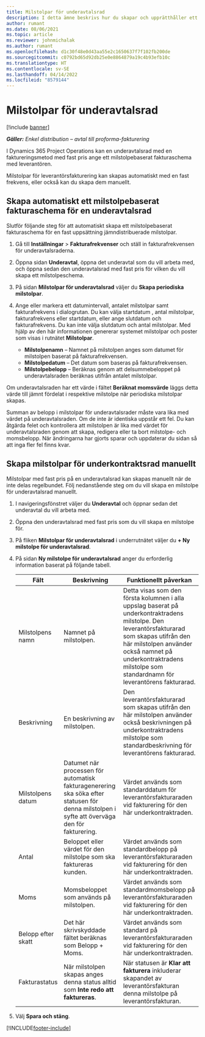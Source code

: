 ```yaml
---
title: Milstolpar för underavtalsrad
description: I detta ämne beskrivs hur du skapar och upprätthåller ett milstolpebaserat fakturaschema för ett underavtal med en leverantör.
author: rumant
ms.date: 08/06/2021
ms.topic: article
ms.reviewer: johnmichalak
ms.author: rumant
ms.openlocfilehash: d1c30f48e0d43aa55e2c1650637f7f102fb200de
ms.sourcegitcommit: c0792bd65d92db25e0e8864879a19c4b93efb10c
ms.translationtype: HT
ms.contentlocale: sv-SE
ms.lasthandoff: 04/14/2022
ms.locfileid: "8579144"
---
```

# <a name="subcontract-line-milestones"></a>Milstolpar för underavtalsrad

[!include [banner](../../includes/dataverse-preview.md)]

_**Gäller:** Enkel distribution – avtal till proforma-fakturering_

I Dynamics 365 Project Operations kan en underavtalsrad med en faktureringsmetod med fast pris ange ett milstolpebaserat fakturaschema med leverantören.

Milstolpar för leverantörsfakturering kan skapas automatiskt med en fast frekvens, eller också kan du skapa dem manuellt.

## <a name="automatically-create-a-milestone-based-invoice-schedule-for-a-subcontract-line"></a>Skapa automatiskt ett milstolpebaserat fakturaschema för en underavtalsrad

Slutför följande steg för att automatiskt skapa ett milstolpebaserat fakturaschema för en fast uppsättning jämndistribuerade milstolpar.

1. Gå till **Inställningar** > **Fakturafrekvenser** och ställ in fakturafrekvensen för underavtalsraderna.
2. Öppna sidan **Underavtal**, öppna det underavtal som du vill arbeta med, och öppna sedan den underavtalsrad med fast pris för vilken du vill skapa ett milstolpeschema.
3. På sidan **Milstolpar för underavtalsrad** väljer du **Skapa periodiska milstolpar**.
4. Ange eller markera ett datumintervall, antalet milstolpar samt fakturafrekvens i dialogrutan. Du kan välja startdatum , antal milstolpar, fakturafrekvens eller startdatum, eller ange slutdatum och fakturafrekvens. Du kan inte välja slutdatum och antal milstolpar.
Med hjälp av den här informationen genererar systemet milstolpar och poster som visas i rutnätet **Milstolpar**.

   - **Milstolpenamn** – Namnet på milstolpen anges som datumet för milstolpen baserat på fakturafrekvensen.
   - **Milstolpedatum** – Det datum som baseras på fakturafrekvensen.
   - **Milstolpebelopp** – Beräknas genom att delsummebeloppet på underavtalsraden beräknas utifrån antalet milstolpar.

Om underavtalsraden har ett värde i fältet **Beräknat momsvärde** läggs detta värde till jämnt fördelat i respektive milstolpe när periodiska milstolpar skapas.

Summan av belopp i milstolpar för underavtalsrader måste vara lika med värdet på underavtalsraden. Om de inte är identiska uppstår ett fel. Du kan åtgärda felet och kontrollera att milstolpen är lika med värdet för underavtalsraden genom att skapa, redigera eller ta bort milstolpe- och momsbelopp. När ändringarna har gjorts sparar och uppdaterar du sidan så att inga fler fel finns kvar.

## <a name="manually-create-subcontract-line-milestones"></a>Skapa milstolpar för underkontraktsrad manuellt

Milstolpar med fast pris på en underavtalsrad kan skapas manuellt när de inte delas regelbundet. Följ nedanstående steg om du vill skapa en milstolpe för underavtalsrad manuellt.

1. I navigeringsfönstret väljer du **Underavtal** och öppnar sedan det underavtal du vill arbeta med.
2. Öppna den underavtalsrad med fast pris som du vill skapa en milstolpe för.
3. På fliken **Milstolpar för underavtalsrad** i underrutnätet väljer du **+ Ny milstolpe för underavtalsrad**.
4. På sidan **Ny milstolpe för underavtalsrad** anger du erforderlig information baserat på följande tabell.

    | Fält | Beskrivning |Funktionellt påverkan|
    | --- | --- |----------------------|
    | Milstolpens namn | Namnet på milstolpen. |Detta visas som den första kolumnen i alla uppslag baserat på underkontraktradens milstolpe. Den leverantörsfakturarad som skapas utifrån den här milstolpen använder också namnet på underkontraktradens milstolpe som standardnamn för leverantörens fakturarad.|
    | Beskrivning | En beskrivning av milstolpen. |Den leverantörsfakturarad som skapas utifrån den här milstolpen använder också beskrivningen på underkontraktradens milstolpe som standardbeskrivning för leverantörens fakturarad.|
    | Milstolpens datum | Datumet när processen för automatisk fakturagenerering ska söka efter statusen för denna milstolpen i syfte att överväga den för fakturering.| Värdet används som standarddatum för leverantörsfakturaraden vid fakturering för den här underkontraktraden. |
    | Antal | Beloppet eller värdet för den milstolpe som ska faktureras kunden. |Värdet används som standardbelopp på leverantörsfakturaraden vid fakturering för den här underkontraktraden. |
    | Moms | Momsbeloppet som används på milstolpen.| Värdet används som standardmomsbelopp på leverantörsfakturaraden vid fakturering för den här underkontraktraden. |
    | Belopp efter skatt | Det här skrivskyddade fältet beräknas som Belopp + Moms.|Värdet används som standard på leverantörsfakturaraden vid fakturering för den här underkontraktraden. |
    | Fakturastatus | När milstolpen skapas anges denna status alltid som **Inte redo att faktureras**.|  När statusen är **Klar att fakturera** inkluderar skapandet av leverantörsfakturan denna milstolpe på leverantörsfakturan. |

5. Välj **Spara och stäng**.


[!INCLUDE[footer-include](../../includes/footer-banner.md)]
